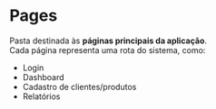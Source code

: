 # Pages

Pasta destinada às **páginas principais da aplicação**.  
Cada página representa uma rota do sistema, como:

- Login
- Dashboard
- Cadastro de clientes/produtos
- Relatórios
